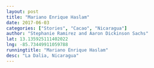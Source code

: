```yaml
---
layout: post
title: "Mariano Enrique Haslam"
date: 2017-06-03
categories: ["Stories", "Cacao", "Nicaragua"]
author: "Stephanie Ramirez and Aaron Dickinson Sachs"
lat: 13.135925111402022
lng: -85.73449911059788
runningtitle: "Mariano Enrique Haslam"
desc: "La Dalia, Nicaragua"
---
```


